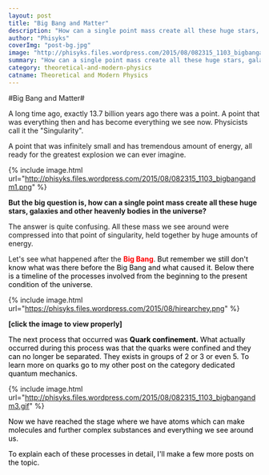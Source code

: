 ```yaml
---
layout: post
title: "Big Bang and Matter"
description: "How can a single point mass create all these huge stars, galaxies and other heavenly bodies in the universe?"
author: "Phisyks"
coverImg: "post-bg.jpg"
image: "http://phisyks.files.wordpress.com/2015/08/082315_1103_bigbangandm3.gif"
summary: "How can a single point mass create all these huge stars, galaxies and other heavenly bodies in the universe?"
category: theoretical-and-modern-physics
catname: Theoretical and Modern Physics
---
```


#Big Bang and Matter#

A long time ago, exactly 13.7 billion years ago there was a point. A point that was everything then and has become everything we see now. Physicists call it the "Singularity".

A point that was infinitely small and has tremendous amount of energy, all ready for the greatest explosion we can ever imagine.

{% include image.html url="http://phisyks.files.wordpress.com/2015/08/082315_1103_bigbangandm1.png" %}

<strong>But the big question is, how can a single point mass create all these huge stars, galaxies and other heavenly bodies in the universe?</strong>

The answer is quite confusing. All these mass we see around were compressed into that point of singularity, held together by huge amounts of energy.

Let's see what happened after the <span style="color:red;"><strong>Big Bang</strong><span style="color:black;">. But remember we still don't know what was there before the Big Bang and what caused it. Below there is a timeline of the processes involved from the beginning to the present condition of the universe.
</span></span>

{% include image.html url="https://phisyks.files.wordpress.com/2015/08/hirearchey.png" %}

<strong>[click the image to view properly]</strong>

<span style="color:black;">The next process that occurred was <strong>Quark confinement.</strong> What actually occurred during this process was that the quarks were confined and they can no longer be separated. They exists in groups of 2 or 3 or even 5. To learn more on quarks go to my other post on the category dedicated quantum mechanics.
</span>

{% include image.html url="http://phisyks.files.wordpress.com/2015/08/082315_1103_bigbangandm3.gif" %}<span style="color:black;">
</span>

<span style="color:black;">Now we have reached the stage where we have atoms which can make molecules and further complex substances and everything we see around us.
</span>

<span style="color:black;">To explain each of these processes in detail, I'll make a few more posts on the topic.</span>






